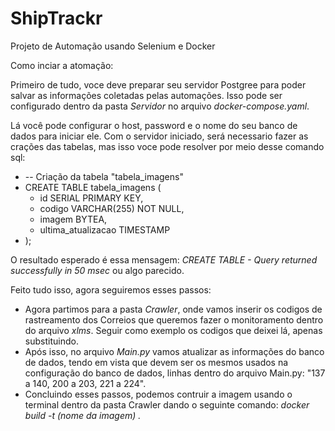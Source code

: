 # ShipTrackr
Projeto de Automação usando Selenium e Docker


Como inciar a atomação:

Primeiro de tudo, voce deve preparar seu servidor Postgree para poder salvar as informações coletadas 
pelas automações. Isso pode ser configurado dentro da pasta *Servidor* no arquivo *docker-compose.yaml*.

Lá você pode configurar o host, password e o nome do seu banco de dados para iniciar ele. Com o servidor
iniciado, será necessario fazer as crações das tabelas, mas isso voce pode resolver por meio desse comando sql:

- -- Criação da tabela "tabela_imagens"
- CREATE TABLE tabela_imagens (
    - id SERIAL PRIMARY KEY,
    - codigo VARCHAR(255) NOT NULL,
    - imagem BYTEA,
    - ultima_atualizacao TIMESTAMP
- );

O resultado esperado é essa mensagem: *CREATE TABLE - Query returned successfully in 50 msec* ou algo parecido.



Feito tudo isso, agora seguiremos esses passos: 
- Agora partimos para a pasta *Crawler*, onde vamos inserir os codigos de rastreamento dos Correios
que queremos fazer o monitoramento dentro do arquivo *xlms*. Seguir como exemplo os codigos que deixei lá, apenas substituindo.
- Após isso, no arquivo *Main.py* vamos atualizar as informações do banco de dados, tendo em vista que devem ser os
mesmos usados na configuração do banco de dados, linhas dentro do arquivo Main.py: "137 a 140, 200 a 203, 221 a 224".
- Concluindo esses passos, podemos contruir a imagem usando o terminal dentro da pasta Crawler dando o seguinte comando:
    _docker build -t (nome da imagem) ._ 
